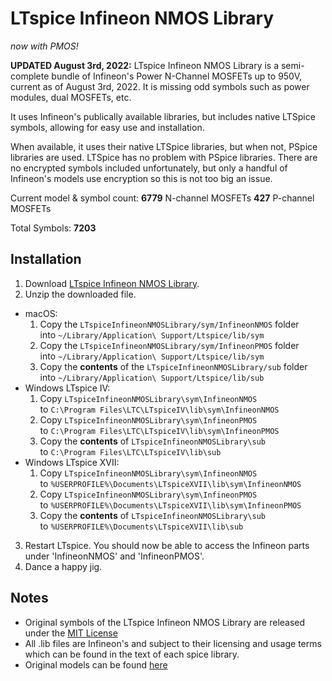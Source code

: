 LTspice Infineon NMOS Library
===========================
*now with PMOS!*

**UPDATED August 3rd, 2022:**  LTspice Infineon NMOS Library is a semi-complete bundle of Infineon's Power N-Channel MOSFETs up to 950V, current as of August 3rd, 2022.
It is missing odd symbols such as power modules, dual MOSFETs, etc.

It uses Infineon's publically available libraries, but includes native LTSpice symbols, allowing for easy use and installation.

When available, it uses their native LTSpice libraries, but when not,  PSpice libraries are used.  LTSpice has no problem with PSpice libraries.
There are no encrypted symbols included unfortunately, but only a handful of Infineon's models use encryption so this is not too big an issue.

Current model & symbol count:
**6779** N-channel MOSFETs
**427** P-channel MOSFETs

Total Symbols: **7203**

Installation
--------------
1. Download [LTspice Infineon NMOS Library](https://github.com/metacollin/LTspiceInfineonNMOSLibrary/archive/master.zip).
2. Unzip the downloaded file.
  * macOS:
      1. Copy the `LTspiceInfineonNMOSLibrary/sym/InfineonNMOS` folder  
         into `~/Library/Application\ Support/Ltspice/lib/sym`
      2. Copy the `LTspiceInfineonNMOSLibrary/sym/InfineonPMOS` folder  
         into `~/Library/Application\ Support/Ltspice/lib/sym`
      3. Copy the **contents** of the `LTspiceInfineonNMOSLibrary/sub` folder  
         into `~/Library/Application\ Support/Ltspice/lib/sub`
  * Windows LTspice IV:
      1. Copy `LTspiceInfineonNMOSLibrary\sym\InfineonNMOS`  
         to `C:\Program Files\LTC\LTspiceIV\lib\sym\InfineonNMOS`
      2. Copy `LTspiceInfineonNMOSLibrary\sym\InfineonPMOS`  
         to `C:\Program Files\LTC\LTspiceIV\lib\sym\InfineonPMOS`
      3. Copy the **contents** of `LTspiceInfineonNMOSLibrary\sub`   
         to `C:\Program Files\LTC\LTspiceIV\lib\sub`
  * Windows LTspice XVII:
      1. Copy `LTspiceInfineonNMOSLibrary\sym\InfineonNMOS`  
         to `%USERPROFILE%\Documents\LTspiceXVII\lib\sym\InfineonNMOS`
      2. Copy `LTspiceInfineonNMOSLibrary\sym\InfineonPMOS`  
         to `%USERPROFILE%\Documents\LTspiceXVII\lib\sym\InfineonPMOS`
      3. Copy the **contents** of `LTspiceInfineonNMOSLibrary\sub`   
         to `%USERPROFILE%\Documents\LTspiceXVII\lib\sub`
3. Restart LTspice. You should now be able to access the Infineon parts under 'InfineonNMOS' and 'InfineonPMOS'.
4. Dance a happy jig.

Notes
-----------------------
- Original symbols of the LTspice Infineon NMOS Library are released under the [MIT License](LICENSE.txt)
- All .lib files are Infineon's and subject to their licensing and usage terms which can be found in the text of each spice library.
- Original models can be found [here](https://www.infineon.com/cms/en/product/power/power-mosfet/channel.html?channel=db3a304319c6f18c011a14e5341b25f1#ispnTab5)

